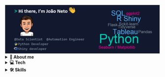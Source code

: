 <img src = "https://github.com/netojoao85/icons/blob/main/banner10.png" /> 

<details align = "left"><summary><b>👤 About me</b></summary> <br>

<div style="text-align: justify;">
<p><b> WHO AM I? </b> I am an Automation & Control engineer qualified as a Data Scientist. And I love writing code to automate solutions and developing Data Analysis.

<p><b> BACKGROUND </b> I have almost a decade of experience handling cutting-edge technology to design, develop, and deploy control systems architectures, focusing on industrial automation and digital transformations. Beyond that, I have an MSc in Management and a background in Analytics and Procurement roles. </p>

<p><b> WHY ME? </b></p>

<p><b> HOBBIES </b> I like doing sports (running 🏃🏻‍♂️, cross-training 🏋🏻, cycling 🚵🏻, swimming 🏊🏻‍♂️), and I'm also a fan of football and rugby games. I enjoy hanging out with friends and am always up for a picnic and travel.</p>
</div>

<p align = "center">
  <a href = "https://www.linkedin.com/in/joaonetoprofile/" target = "_blank">
    <img src = "https://github.com/devicons/devicon/blob/master/icons/linkedin/linkedin-original.svg" alt = "linkedin logo" width = "30" height = "30" />
  </a> 
</p>

## 
</details>
      
<details> <summary><b>💻 Tech </b></summary> <br>
            <table>
              <thead>
                <tr>
                  <th>Programming & BI Tools</th>
                  <th>Main Libraries </th>
                  <th>Framewords</th>
                </tr>
              </thead>
              <tbody>
                <tr>
                  <td> <img src="https://github.com/netojoao85/icons/blob/main/r_programming.svg" width = "35" height = "35"> R Programming </td>
                  <td> Tidyverse, Dplyr, ggplot2, rvest, R Shiny </td>
                  <td> </td>
                </tr>
                <tr>
                  <td> <img src="https://github.com/netojoao85/icons/blob/main/python.svg" width = "35" height = "35"> Python</td>
                  <td>Pandas, NumPy, Matplotlib, Seaborn, scikit-learn, BeautifoulSoup, Request </td>
                  <td> </td>
                </tr>
                <tr>
                  <td> <img src="https://github.com/netojoao85/icons/blob/main/sql_db.svg" width = "35" height = "35"> SQL </td>
                  <td> </td>
                  <td> </td>
                </tr>
                <tr>
                  <td> <img src="https://github.com/netojoao85/icons/blob/main/shiny.svg" width = "45" height = "45"> R Shiny</td>
                  <td> </td>
                  <td> </td>
                </tr>
                <tr>
                  <td> <img src="https://github.com/netojoao85/icons/blob/main/tableau.svg" width = "35" height = "35"> Tableau </td>
                  <td> https://public.tableau.com/app/profile/jneto </td>
                  <td> </td>
                </tr>
                <tr>
                  <td> <img src="https://github.com/netojoao85/icons/blob/main/html5.svg" width = "45" height = "45"><img src="https://github.com/netojoao85/icons/blob/main/css3.svg" width = "45" height = "45"> HTML & CSS </td>
                  <td> </td>
                  <td> </td>
                </tr>
                <tr>
                  <td> <img src="https://github.com/netojoao85/icons/blob/main/VBA.svg" width = "45" height = "45"> Visual Basic Applications </td>
                  <td> </td>
                  <td> </td>
                </tr>
              </tbody>
            </table>

  ## 
</details>
      
<details> <summary><b>🛠️ Skills </b></summary> <br>
    - [x] **Programming languages** R / Python / SQL / VBA      
    - [x] **Data wrangling & exploratory analysis** with tidyverse & Pandas and NumPy       
    - [x] **Data visualisations** with ggplot2 & matplotlib/seaborn       
    - [X] **R Shiny** complemented with HTML & CSS      
            https://jneto.shinyapps.io/hyrox_wc23              
            https://jneto.shinyapps.io/my_running                         
    - [x] **Dashboards** with Tableau & Power BI         
            https://public.tableau.com/app/profile/jneto                      
    - [x] **Notebooks and reporting** with R Markdown & jupyter        
    - [x] **Database querying** with PostgreSQL        
    - [x] **Statistical tests & Regression**              
    - [x] **Natural Language techniques:** sentimental analysis and text mining              
    - [x] **Version control** with git & github              

##
</details>


